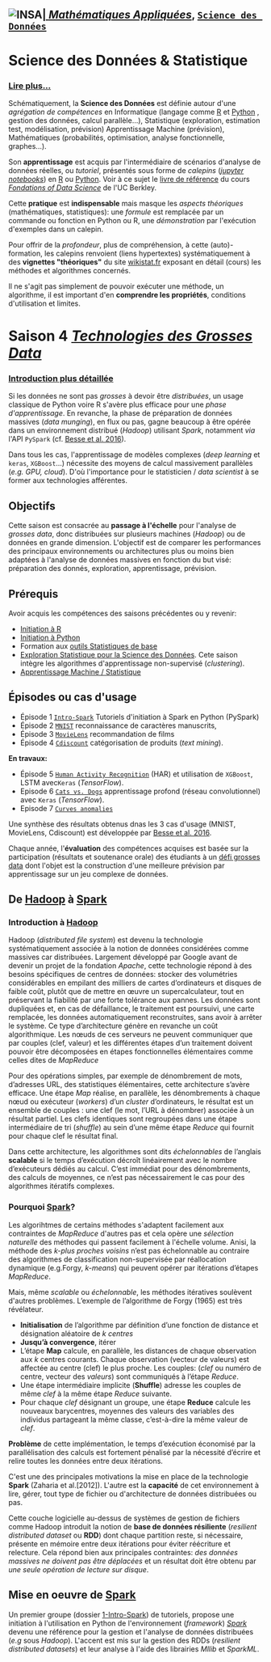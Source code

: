 ## <a href="http://www.insa-toulouse.fr/" ><img src="http://www.math.univ-toulouse.fr/~besse/Wikistat/Images/Logo_INSAvilletoulouse-RVB.png" style="float:left; max-width: 80px; display: inline" alt="INSA"/> |  [*Mathématiques Appliquées*](http://www.math.insa-toulouse.fr/fr/index.html), [`Science des Données`](http://www.math.insa-toulouse.fr/fr/enseignement.html) 

# Science des Données & Statistique

### [Lire plus...](http://www.math.univ-toulouse.fr/~besse/Wikistat/pdf/st-lm-Intro-Stat_SD.pdf)

Schématiquement, la **Science des Données** est définie autour d'une *agrégation de compétences* en Informatique (langage comme [R](href="https://cran.r-project.org/) et [Python](https://www.python.org/) , gestion des données, calcul parallèle...), Statistique (exploration, estimation test, modélisation, prévision) Apprentissage Machine (prévision), Mathématiques (probabilités, optimisation, analyse fonctionnelle, graphes...). 

Son **apprentissage** est acquis par l'intermédiaire de scénarios d'analyse de données réelles, ou *tutoriel*, présentés sous forme de *calepins* ([*jupyter notebooks*](http://jupyter.org/)) en [R](href="https://cran.r-project.org/) ou [Python](https://www.python.org/). Voir à ce sujet le [livre de référence](https://www.inferentialthinking.com/) du cours [*Fondations of Data Science*](http://data8.org/) de l'UC Berkley.

Cette **pratique** est **indispensable** mais masque les *aspects théoriques* (mathématiques, statistiques): une *formule* est remplacée par un commande ou fonction en Python ou R, une *démonstration* par l'exécution d'exemples dans un calepin.

Pour offrir de la *profondeur*, plus de compréhension, à cette (auto)-formation, les calepins renvoient (liens hypertextes) systématiquement à des **vignettes "théoriques"**  du site [wikistat.fr](http://wikistat.fr/) exposant en détail (cours) les méthodes et algorithmes concernés.

Il ne s'agit pas simplement de pouvoir exécuter une méthode, un algorithme, il est important d'en **comprendre les propriétés**, conditions d'utilisation et limites.

# Saison 4 [*Technologies des Grosses Data*](https://github.com/wikistat/Ateliers-Big-Data) 

### [Introduction plus détaillée](http://www.math.univ-toulouse.fr/~besse/Wikistat/pdf/st-m-Intro-AtelierGD.pdf)

Si les données ne sont pas *grosses* à devoir être *distribuées*, un usage classique de Python voire R s'avère plus efficace pour une *phase d'apprentissage*. En revanche, la phase de préparation de données massives (*data munging*), en flux ou pas, gagne beaucoup à être opérée dans un environnement distribué (*Hadoop*) utilisant *Spark*, notamment *via* l'API `PySpark` (cf. [Besse et al. 2016](https://hal.archives-ouvertes.fr/hal-01350099)). 

Dans tous les cas, l'apprentissage de modèles complexes (*deep learning* et `keras`, `XGBoost`...) nécessite des moyens de calcul massivement parallèles (*e.g. GPU, cloud*). D'où l'importance pour le statisticien / *data scientist* à se former aux technologies afférentes.

## Objectifs

Cette saison est consacrée au **passage à l'échelle** pour l'analyse de *grosses* *data*, donc distribuées sur plusieurs machines (*Hadoop*) ou de données en grande dimension. L'objectif est de comparer les performances des principaux environnements ou architectures plus ou moins bien adaptées à l'analyse de données massives en fonction du but visé: préparation des donnés, exploration, apprentissage, prévision.

## Prérequis
Avoir acquis les compétences des saisons précédentes ou y revenir:

- [Initiation à R](https://github.com/wikistat/Intro-R)
- [Initiation à Python](https://github.com/wikistat/Intro-Python)
- Formation aux [outils Statistiques de base](https://github.com/wikistat/StatElem)
- [Exploration Statistique pour la Science des Données](https://github.com/wikistat/Exploration). Cete saison intègre les algorithmes d'apprentissage non-supervisé (*clustering*).
- [Apprentissage Machine / Statistique](https://github.com/wikistat/Apprentissage)

## Épisodes ou cas d'usage

- Épisode 1 [`Intro-Spark`](https://github.com/wikistat/Ateliers-Big-Data/tree/master/1-Intro-PySpark) Tutoriels d'initiation à Spark en Python (PySpark)
- Épisode 2 [`MNIST`](https://github.com/wikistat/Ateliers-Big-Data/tree/master/2-MNIST) reconnaissance de caractères manuscrits, 
- Épisode 3 [`MovieLens`](https://github.com/wikistat/Ateliers-Big-Data/tree/master/3-MovieLens) recommandation de films 
- Épisode 4 [`Cdiscount`](https://github.com/wikistat/Ateliers-Big-Data/tree/master/4-Cdiscount) catégorisation de produits (*text mining*).

**En travaux:**

- Épisode 5 [`Human Activity Recognition`](https://github.com/wikistat/Ateliers-Big-Data/tree/master/5-HumanActivityRecognition) (HAR) et utilisation de `XGBoost`, LSTM avec`Keras` (*TensorFlow*).
- Episode 6 [`Cats vs. Dogs`]() apprentissage profond (réseau convolutionnel) avec `Keras` (*TensorFlow*).
- Episode 7 [`Curves anomalies`]()

Une synthèse des résultats obtenus dnas les 3 cas d'usage (MNIST, MovieLens, Cdiscount) est développée par [Besse et al. 2016](https://hal.archives-ouvertes.fr/hal-01350099).

Chaque année, l'**évaluation** des compétences acquises est basée sur la participation (résultats et soutenance orale) des étudiants à un [défi grosses data](https://defibigdata2018.insa-toulouse.fr/) dont l'objet est la construction d'une meilleure prévision par apprentissage sur un jeu complexe de données.

## De [Hadoop](http://hadoop.apache.org/) à [Spark](http://spark.apache.org/)

### Introduction à [Hadoop](http://hadoop.apache.org/)

Hadoop (*distributed file system*) est devenu la technologie systématiquement associée à la notion de données considérées comme massives car distribuées. Largement développé par Google
avant de devenir un projet de la fondation *Apache*, cette technologie répond à des besoins spécifiques de centres de données: stocker
des volumétries considérables en empilant des milliers de cartes d’ordinateurs et disques de faible coût, plutôt que de mettre en œuvre un supercalculateur, tout en préservant la fiabilité par une forte tolérance aux pannes. Les données sont dupliquées et, en cas de défaillance, le traitement est poursuivi, une carte remplacée,
les données automatiquement reconstruites, sans avoir à arrêter le système. Ce type d’architecture génère en revanche un coût algorithmique. Les nœuds de ces serveurs ne peuvent communiquer que par couples (clef, valeur) et les différentes étapes d’un traitement doivent pouvoir être décomposées en étapes fonctionnelles élémentaires comme celles dites de *MapReduce*

Pour des opérations simples, par exemple de dénombrement de mots, d’adresses URL, des statistiques élémentaires, cette architecture s’avère efficace. Une étape *Map* réalise, en parallèle, les dénombrements à chaque nœud ou exécuteur (*workers*) d’un *cluster*
d’ordinateurs, le résultat est un ensemble de couples : une clef (le mot, l’URL à dénombrer) associée à un résultat partiel. Les clefs identiques sont regroupées dans une étape intermédiaire de tri (*shuffle*) au sein d’une même étape *Reduce* qui fournit pour chaque clef le résultat final.

Dans cette architecture, les algorithmes sont dits *échelonnables* de l’anglais **scalable** si  le  temps  d’exécution  décroît  linéairement  avec  le  nombre  d’exécuteurs dédiés au calcul. C’est immédiat pour des dénombrements, des calculs de
moyennes, ce n’est pas nécessairement le cas pour des algorithmes itératifs complexes. 

### Pourquoi [Spark](http://spark.apache.org/)?
Les algorihtmes de certains méthodes s'adaptent facilement aux contraintes de *MapReduce* d'autres pas et cela opère une *sélection naturelle* des méthodes qui passent facilement à l'échelle volume. Anisi, la méthode des *k-plus proches voisins* n’est pas échelonnable au contraire des algorithmes de classification non-supervisée par réallocation dynamique (e.g.Forgy, *k-means*) qui peuvent opérer par itérations d’étapes *MapReduce*.

Mais, même *scalable* ou *échelonnable*, les méthodes itératives soulèvent d'autres problèmes. L’exemple de l’algorithme de Forgy (1965) est très révélateur.

- **Initialisation** de l’algorithme par définition d’une fonction de distance et désignation aléatoire de *k centres*
- **Jusqu’à convergence**, itérer
 - L’étape **Map** calcule, en parallèle, les distances de chaque observation aux *k* centres courants. Chaque observation (vecteur
de  valeurs)  est  affectée  au  centre  (clef)  le  plus  proche.  Les couples: (*clef* ou numéro de centre, vecteur des *valeurs*) sont
communiqués à l’étape *Reduce*.
 - Une étape intermédiaire implicite (**Shuffle**) adresse les couples
de même *clef* à la même étape *Reduce* suivante.
 - Pour chaque *clef* désignant un groupe, une étape **Reduce** calcule
les nouveaux barycentres, moyennes des valeurs des variables des individus partageant la même classe, c’est-à-dire la même valeur de *clef*.

**Problème** de cette implémentation, le temps d’exécution économisé par la parallélisation des calculs est fortement pénalisé par la nécessité d’écrire et relire toutes les données entre deux itérations.

C'est une des principales motivations la mise en place de la technologie **Spark** (Zaharia et al.[2012]). L'autre est la **capacité** de cet environnement à lire, gérer, tout type de fichier ou d'architecture de données distribuées ou pas.

Cette couche logicielle au-dessus de systèmes de gestion de fichiers comme Hadoop introduit la notion de **base de données résiliente** (*resilient distributed dataset* ou **RDD**) dont chaque partition reste, si nécessaire, présente en mémoire entre deux itérations pour éviter réécriture et relecture. Cela répond bien aux principales contraintes: *des données massives ne doivent pas être déplacées* et un résultat doit être obtenu par *une seule opération de lecture sur disque*.


## Mise en oeuvre de [Spark](http://spark.apache.org/)
 
Un premier groupe (dossier [1-Intro-Spark](https://github.com/wikistat/Ateliers-Big-Data/tree/master/1-Intro-PySpark)) de tutoriels, propose une initiation à l'utilisation en Python de l'environnement (*framework*) [*Spark*](http://spark.apache.org/) devenu une référence pour la gestion et l'analyse de données distribuées (*e.g* sous *Hadoop*). L'accent est mis sur la gestion des RDDs (*resilient distributed datasets*) et leur analyse à l'aide des librairies *Mllib* et *SparkML*.



